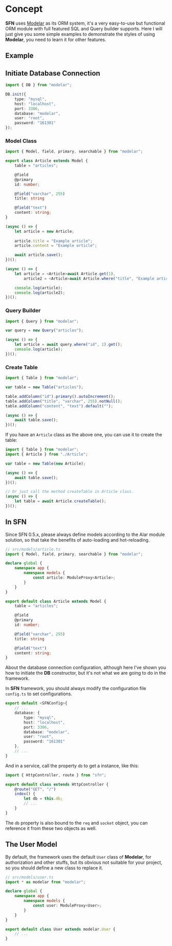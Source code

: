 <!-- title: ORM Model; order: 5 -->
# Concept

**SFN** uses [Modelar](https://github.com/hyurl/modelar) as its ORM system, 
it's a very easy-to-use but functional ORM module with full featured SQL and
Query builder supports. Here I will just give you some simple examples to 
demonstrate the styles of using **Modelar**, you need to learn it for other 
features.

## Example

## Initiate Database Connection

```typescript
import { DB } from "modelar";

DB.init({
    type: "mysql",
    host: "localhost",
    port: 3306,
    database: "modelar",
    user: "root",
    password: "161301"
});
```

### Model Class

```typescript
import { Model, field, primary, searchable } from "modelar";

export class Article extends Model {
    table = "articles";

    @field
    @primary
    id: number;

    @field("varchar", 255)
    title: string

    @field("text")
    content: string;
}

(async () => {
    let article = new Article;
    
    article.title = "Example article";
    article.content = "Example article";

    await article.save();
})();

(async () => {
    let article = <Article>await Article.get(1),
        article2 = <Article>await Article.where("title", "Example article").get();

    console.log(article);
    console.log(article2);
})();
```

### Query Builder

```typescript
import { Query } from "modelar";

var query = new Query("articles");

(async () => {
    let article = await query.where("id", 1).get();
    console.log(article);
})();
```

### Create Table

```typescript
import { Table } from "modelar";

var table = new Table("articles");

table.addColumn("id").primary().autoIncrement();
table.addColumn("title", "varchar", 255).notNull();
table.addColumn("content", "text").default("");

(async () => {
    await table.save();
})();
```

If you have an `Article` class as the above one, you can use it to create the 
table:

```typescript
import { Table } from "modelar";
import { Article } from "./Article";

var table = new Table(new Article);

(async () => {
    await table.save();
})();

// Or just call the method createTable in Article class.
(async () => {
    let table = await Article.createTable();
})();
```

## In SFN

Since SFN 0.5.x, please always define models according to the Alar module 
solution, so that take the benefits of auto-loading and hot-reloading.

```typescript
// src/models/article.ts
import { Model, field, primary, searchable } from "modelar";

declare global {
    namespace app {
        namespace models {
            const article: ModuleProxy<Article>;
        }
    }
}

export default class Article extends Model {
    table = "articles";

    @field
    @primary
    id: number;

    @field("varchar", 255)
    title: string

    @field("text")
    content: string;
}
```

About the database connection configuration, although here I've shown you how 
to initiate the **DB** constructor, but it's not what we are going to do in 
the framework.

In **SFN** framework, you should always modify the configuration file 
`config.ts` to set configurations.

```typescript
export default <SFNConfig>{
    // ...
    database: {
        type: "mysql",
        host: "localhost",
        port: 3306,
        database: "modelar",
        user: "root",
        password: "161301"
    },
    // ...
}
```

And in a service, call the property `db` to get a instance, like this: 

```typescript
import { HttpController, route } from "sfn";

export default class extends HttpController {
    @route("GET", "/")
    index() {
        let db = this.db;
        // ...
    }
}
```

The `db` property is also bound to the `req` and `socket` object, you can 
reference it from these two objects as well.

## The User Model

By default, the framework uses the default `User` class of **Modelar**, for 
authorization and other stuffs, but its obvious not suitable for your project,
so you should define a new class to replace it.

```typescript
// src/models/user.ts
import * as modelar from "modelar";

declare global {
    namespace app {
        namespace models {
            const user: ModuleProxy<User>;
        }
    }
}

export default class User extends modelar.User {
    // ...
}
```